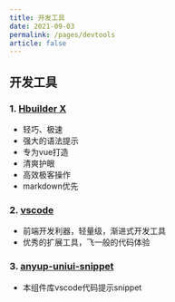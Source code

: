 ```yaml
---
title: 开发工具
date: 2021-09-03
permalink: /pages/devtools
article: false
---
```


## 开发工具

### 1. [Hbuilder X](https://www.dcloud.io/hbuilderx.html)

  * 轻巧、极速
  * 强大的语法提示
  * 专为vue打造
  * 清爽护眼
  * 高效极客操作
  * markdown优先

### 2. [vscode](https://vscode.en.softonic.com/)

  * 前端开发利器，轻量级，渐进式开发工具
  * 优秀的扩展工具，飞一般的代码体验

### 3. [anyup-uniui-snippet](https://vscode.en.softonic.com/)
  * 本组件库vscode代码提示snippet

